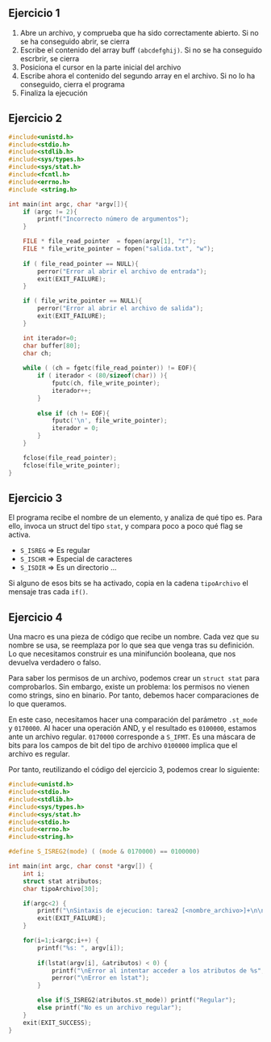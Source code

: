 ## Ejercicio 1
1. Abre un archivo, y comprueba que ha sido correctamente abierto. Si no se ha conseguido abrir, se cierra
2. Escribe el contenido del array buff `(abcdefghij)`. Si no se ha conseguido escrbrir, se cierra
3. Posiciona el cursor en la parte inicial del archivo
4. Escribe ahora el contenido del segundo array en el archivo. Si no lo ha conseguido, cierra el programa
5. Finaliza la ejecución

## Ejercicio 2
```c
#include<unistd.h>
#include<stdio.h>
#include<stdlib.h>
#include<sys/types.h>  	
#include<sys/stat.h>
#include<fcntl.h>
#include<errno.h>
#include <string.h>

int main(int argc, char *argv[]){
    if (argc != 2){
        printf("Incorrecto número de argumentos");
    }

    FILE * file_read_pointer  = fopen(argv[1], "r");
    FILE * file_write_pointer = fopen("salida.txt", "w");
    
    if ( file_read_pointer == NULL){
        perror("Error al abrir el archivo de entrada");
        exit(EXIT_FAILURE);
    }

    if ( file_write_pointer == NULL){
        perror("Error al abrir el archivo de salida");
        exit(EXIT_FAILURE);
    }

    int iterador=0;
    char buffer[80];
    char ch;
    
    while ( (ch = fgetc(file_read_pointer)) != EOF){
        if ( iterador < (80/sizeof(char)) ){
            fputc(ch, file_write_pointer);
            iterador++;
        }
        
        else if (ch != EOF){
            fputc('\n', file_write_pointer);
            iterador = 0;
        }
    }

    fclose(file_read_pointer);
    fclose(file_write_pointer);
}
```

## Ejercicio 3 
El programa recibe el nombre de un elemento, y analiza de qué tipo es. Para ello, invoca un struct del tipo `stat`, y compara poco a poco qué flag se activa.

- `S_ISREG` => Es regular
- `S_ISCHR` => Especial de caracteres
- `S_ISDIR` => Es un directorio 
...

Si alguno de esos bits se ha activado, copia en la cadena `tipoArchivo` el mensaje tras cada `if()`.

## Ejercicio 4 
Una macro es una pieza de código que recibe un nombre. Cada vez que su nombre se usa, se reemplaza por lo que sea que venga tras su definición. 
Lo que necesitamos construir es una minifunción booleana, que nos devuelva verdadero o falso. 

Para saber los permisos de un archivo, podemos crear un `struct stat` para comprobarlos. Sin embargo, existe un problema: los permisos no vienen como strings, sino en binario. Por tanto, debemos hacer comparaciones de lo que queramos. 

En este caso, necesitamos hacer una comparación del parámetro `.st_mode` y `0170000`. Al hacer una operación AND, y el resultado es `0100000`, estamos ante un archivo regular. 
`0170000` corresponde a `S_IFMT`. Es una máscara de bits para los campos de bit del tipo de archivo
`0100000` implica que el archivo es regular. 

Por tanto, reutilizando el código del ejercicio 3, podemos crear lo siguiente: 
```c
#include<unistd.h>
#include<stdio.h>
#include<stdlib.h>
#include<sys/types.h>  
#include<sys/stat.h>
#include<stdio.h>
#include<errno.h>
#include<string.h>

#define S_ISREG2(mode) ( (mode & 0170000) == 0100000)

int main(int argc, char const *argv[]) {
    int i;
	struct stat atributos;
	char tipoArchivo[30];

	if(argc<2) {
		printf("\nSintaxis de ejecucion: tarea2 [<nombre_archivo>]+\n\n");
		exit(EXIT_FAILURE);
	}

	for(i=1;i<argc;i++) {
		printf("%s: ", argv[i]);
		
		if(lstat(argv[i], &atributos) < 0) {
			printf("\nError al intentar acceder a los atributos de %s",argv[i]);
			perror("\nError en lstat");
		}

		else if(S_ISREG2(atributos.st_mode)) printf("Regular");
        else printf("No es un archivo regular");
    }
    exit(EXIT_SUCCESS);
}
``` 